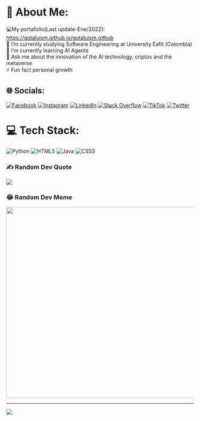 # 💫 About Me:
💻My portafolio(Last update-Ene/2022): https://gotaluism.github.io/gotaluism.github <br>🔭 I’m currently studying Software Engineering at University Eafit (Colombia)<br>🌱 I’m currently learning AI Agents<br>💬 Ask me about the innovation of the AI technology, criptos and the metaverse<br>⚡ Fun fact personal growth


## 🌐 Socials:
[![Facebook](https://img.shields.io/badge/Facebook-%231877F2.svg?logo=Facebook&logoColor=white)](https://facebook.com/gotaluism) [![Instagram](https://img.shields.io/badge/Instagram-%23E4405F.svg?logo=Instagram&logoColor=white)](https://instagram.com/gotaluism) [![LinkedIn](https://img.shields.io/badge/LinkedIn-%230077B5.svg?logo=linkedin&logoColor=white)](https://linkedin.com/in/luis-miguel-giraldo-gonzalez-788790242) [![Stack Overflow](https://img.shields.io/badge/-Stackoverflow-FE7A16?logo=stack-overflow&logoColor=white)](https://stackoverflow.com/users/18076332) [![TikTok](https://img.shields.io/badge/TikTok-%23000000.svg?logo=TikTok&logoColor=white)](https://tiktok.com/@gotaluism) [![Twitter](https://img.shields.io/badge/Twitter-%231DA1F2.svg?logo=Twitter&logoColor=white)](https://twitter.com/gotaluism) 

# 💻 Tech Stack:
![Python](https://img.shields.io/badge/python-3670A0?style=for-the-badge&logo=python&logoColor=ffdd54) ![HTML5](https://img.shields.io/badge/html5-%23E34F26.svg?style=for-the-badge&logo=html5&logoColor=white) ![Java](https://img.shields.io/badge/java-%23ED8B00.svg?style=for-the-badge&logo=java&logoColor=white) ![CSS3](https://img.shields.io/badge/css3-%231572B6.svg?style=for-the-badge&logo=css3&logoColor=white)

### ✍️ Random Dev Quote
![](https://quotes-github-readme.vercel.app/api?type=vetical&theme=dark)

### 😂 Random Dev Meme
<img src="https://random-memer.herokuapp.com/" width="512px"/>

---
[![](https://visitcount.itsvg.in/api?id=gotaluism&icon=2&color=3)](https://visitcount.itsvg.in)


  <!-- Proudly created with GPRM ( https://gprm.itsvg.in ) --> 
  
